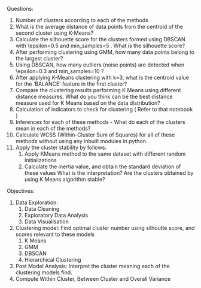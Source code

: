 
Questions:
1. Number of clusters according to each of the methods
2. What is the average distance of data points from the centroid of the second cluster using K-Means?
3. Calculate the silhouette score for the clusters formed using DBSCAN with  \epsilon=0.5  and  min\_samples=5 . What is the silhouette score?
4. After performing clustering using GMM, how many data points belong to the largest cluster?
5. Using DBSCAN, how many outliers (noise points) are detected when  \epsilon=0.3  and  min\_samples=10 ?
6. After applying K-Means clustering with k=3, what is the centroid value for the ‘BALANCE’ feature in the first cluster?
7. Compare the clustering results performing K Means using different distance measures. What do you think can be the best distance measure used for K Means based on the data distribution? 
8. Calculation of indicators to check for clustering ( Refer to that notebook )
9. Inferences for each of these methods - What do each of the clusters mean in each of the methods?
10. Calculate WCSS (Within-Cluster Sum of Squares) for all of these methods without using any inbuilt modules in python. 
11. Apply the cluster stability by follows:
	1. Apply KMeans method to the same dataset with different random initializations
	2. Calculate the inertia value, and obtain the standard deviation of these values
	What is the interpretation? Are the clusters obtained by using K Means algorithm stable?


Objectives:
1. Data Exploration:
	1. Data Cleaning
	2. Exploratory Data Analysis
	3. Data Visualisation
2. Clustering model: Find optimal cluster number using silhoutte score, and scores relevant to these models 
	1. K Means 
	2. GMM 
	3. DBSCAN
	4. Hierarchical Clustering
3. Post Model Analysis: Interpret the cluster meaning each of the clustering models find.
4. Compute Within Cluster, Between Cluster and Overall Variance

